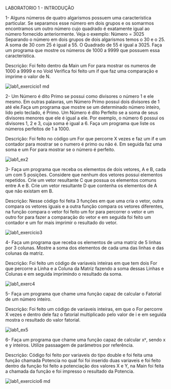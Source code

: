 LABORATORIO 1 - INTRODUÇÃO

1- Alguns números de quatro algarismos possuem uma característica particular. Se separamos esse número em dois grupos e os somarmos encontramos um outro número cujo quadrado é exatamente igual ao número fornecido anteriormente. Veja o exemplo:
Número = 3025 
Separando o número em dois grupos de dois algarismos temos o 30 e o 25.
A soma de 30 com 25 é igual a 55.
O Quadrado de 55 é igual a 3025.
Faça um programa que mostre os números de 1000 a 9999 que possuem essa característica.

Descrição: Foi feito dentro da Main um For para mostrar os numeros de 1000 a 9999 e no Void Verifica foi feito um if que faz uma comparação e imprime o valor de N.

![lab1_exercicio1 md](https://user-images.githubusercontent.com/101759423/189242275-3c7b3505-9628-4575-934e-c58b4d1dfb9d.jpeg)

2- Um Número é dito Primo se possui como divisores o número 1 e ele mesmo. Em outras palavras, um Número Primo possui dois divisores de 1 até ele.Faça um programa que mostre se um determinado número inteiro, lido pelo teclado, é Primo. Um Número é dito Perfeito se a soma de seus divisores menores que ele é igual a ele. Por exemplo, o número 6 possui os  divisores 1, 2 e 3, cuja soma é igual a 6.
Faça um programa que liste os números perfeitos de 1 a 1000.

Descrição: Foi feito no código um For que percorre X vezes e faz um if e um contador para mostrar se o numero é primo ou não é. Em seguida faz uma soma e um For para mostrar se o número é perfeito.

![lab1_ex2](https://user-images.githubusercontent.com/101759423/190519236-9456f300-0dd0-49c7-9ad2-bc796465ff5e.png)

3- Faça um programa que receba os elementos de dois vetores, A e B, cada um com 5 posições. Considere que nenhum dos vetores possui elementos repetidos.
Crie um vetor resultante C que possua os elementos comuns entre A e B.
Crie um vetor resultante D que contenha os elementos de A que não existam em B.

Descrição: Nesse código foi feita 3 funções em que uma cria o vetor, outra compara os vetores iguais e a outra função compara os vetores diferentes, na função compara o vetor foi feito um for para percorrer o vetor e um outro for para fazer a comparação do vetor e em seguida foi feito um contador e um for mais imprimir o resultado do vetor.

![lab1_exercicio3](https://user-images.githubusercontent.com/101759423/191863935-ea09abda-b61a-454b-8b3a-7423cbd98182.jpeg)

4- Faça um programa que receba os elementos de uma matriz de 5 linhas por 3 colunas. 
Mostre a soma dos elementos de cada uma das linhas e das colunas da matriz.

Descrição: Foi feito um código de variaveis inteiras em que tem dois For que percorre a Linha e a Coluna da Matriz fazendo a soma dessas Linhas e Colunas e em seguida imprimindo o resultado da soma.

![lab1_exerc4](https://user-images.githubusercontent.com/101759423/191616429-28d30e59-6c9b-4f48-8d56-12c8a0c0c7ae.jpeg)

5- Faça um programa que chame uma função capaz de calcular o Fatorial de um número inteiro.

Descrição: Foi feito um código de variaveis inteiras, em que o For percorre X vezes e dentro dele faz o fatorial multiplicado pelo valor de i e em seguida mostra o resultado do valor fatorial.

![lab1_ex5](https://user-images.githubusercontent.com/101759423/190519304-e0cebbab-ad92-436b-b07a-9cfaa0c28c1c.png)

6- Faça um programa que chame uma função capaz de calcular xʸ, sendo x e y inteiros. Utilize passaagem de parâmetros por referência.

Descrição: Código foi feito por variaveis do tipo double e foi feita uma função chamada Potencia no qual foi foi inserido duas variaveis e foi feito dentro da função foi feito a potenciação dos valores X e Y, na Main foi feita a chamada da função e foi impresso o resultado da Potencia.

![lab1_exercicio6 md](https://user-images.githubusercontent.com/101759423/189242286-1a8c599d-e393-47aa-a873-a67646b0aa05.jpeg)
